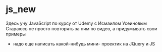 # js_new
Здесь учу JavaScript по курсу от Udemy с Исмаилом Усеиновым
Стараюсь не просто повторять за ним по видео, а придумывать свои примеры
+ надо еще написать какой-нибудь мини- проектик на JQuery и JS
